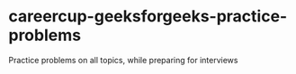 # careercup-geeksforgeeks-practice-problems
Practice problems on all topics, while preparing for interviews
